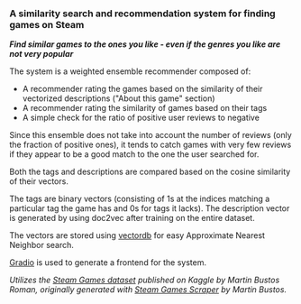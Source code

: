 ### A similarity search and recommendation system for finding games on Steam

***Find similar games to the ones you like - even if the genres you like are not very popular***

The system is a weighted ensemble recommender composed of:
- A recommender rating the games based on the similarity of their vectorized descriptions ("About this game" section)
- A recommender rating the similarity of games based on their tags
- A simple check for the ratio of positive user reviews to negative

Since this ensemble does not take into account the number of reviews (only the fraction of positive ones), it tends to catch games with very few reviews if they appear to be a good match to the one the user searched for.

Both the tags and descriptions are compared based on the cosine similarity of their vectors. 

The tags are binary vectors (consisting of 1s at the indices matching a particular tag the game has and 0s for tags it lacks). The description vector is generated by using doc2vec after training on the entire dataset.

The vectors are stored using [vectordb](https://github.com/jina-ai/vectordb/) for easy Approximate Nearest Neighbor search.

[Gradio](https://github.com/gradio-app/gradio) is used to generate a frontend for the system.

*Utilizes the [Steam Games dataset](https://www.kaggle.com/datasets/fronkongames/steam-games-dataset) published on Kaggle by Martin Bustos Roman, originally generated with [Steam Games Scraper](https://github.com/FronkonGames/Steam-Games-Scraper) by Martin Bustos.*